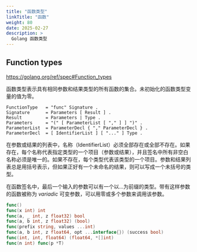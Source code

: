 ```yaml
---
title: "函数类型"
linkTitle: "函数"
weight: 80
date: 2025-02-27
description: >
  Golang 函数类型
---
```


## Function types

https://golang.org/ref/spec#Function_types

函数类型表示具有相同参数和结果类型的所有函数的集合。未初始化的函数类型变量的值为零。

```
FunctionType   = "func" Signature .
Signature      = Parameters [ Result ] .
Result         = Parameters | Type .
Parameters     = "(" [ ParameterList [ "," ] ] ")" .
ParameterList  = ParameterDecl { "," ParameterDecl } .
ParameterDecl  = [ IdentifierList ] [ "..." ] Type .
```

在参数或结果的列表中，名称（IdentifierList）必须全部存在或全部不存在。如果存在，每个名称代表指定类型的一个项目（参数或结果），并且签名中所有非空白名称必须是唯一的。如果不存在，每个类型代表该类型的一个项目。参数和结果列表总是用括号表示，但如果正好有一个未命名的结果，则可以写成一个未括号的类型。

在函数签名中，最后一个输入的参数可以有一个以...为前缀的类型。带有这样参数的函数被称为 *variadic* 可变参数，可以用零或多个参数来调用该参数。

```go
func()
func(x int) int
func(a, _ int, z float32) bool
func(a, b int, z float32) (bool)
func(prefix string, values ...int)
func(a, b int, z float64, opt ...interface{}) (success bool)
func(int, int, float64) (float64, *[]int)
func(n int) func(p *T)
```


